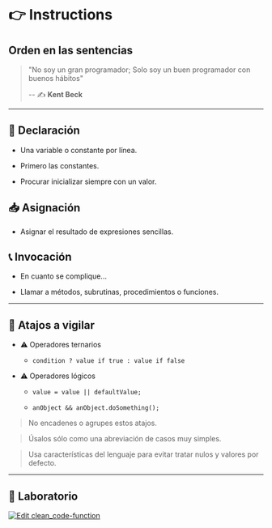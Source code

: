 # 👉 Instructions

## Orden en las sentencias

> "No soy un gran programador; Solo soy un buen programador con buenos hábitos"
>
> -- ✍️ **Kent Beck**

---

## 👶 Declaración

- Una variable o constante por línea.

- Primero las constantes.

- Procurar inicializar siempre con un valor.

## 📥 Asignación

- Asignar el resultado de expresiones sencillas.

## 📞 Invocación

- En cuanto se complique...

- Llamar a métodos, subrutinas, procedimientos o funciones.

---

## 👮 Atajos a vigilar

- ⚠️ Operadores ternarios

    - `condition ? value if true : value if false`

- ⚠️ Operadores lógicos

    - `value = value || defaultValue;`

    - `anObject && anObject.doSomething();`

> No encadenes o agrupes estos atajos.

> Úsalos sólo como una abreviación de casos muy simples.

> Usa características del lenguaje para evitar tratar nulos y valores por defecto.

---

## 📝 Laboratorio

[![Edit clean_code-function](https://codesandbox.io/static/img/play-codesandbox.svg)](https://codesandbox.io/s/cleancode-functions-jp49h?fontsize=14&hidenavigation=1&module=%2Fsrc%2Finstructions%2Fis_leap.js&previewwindow=tests&theme=dark)